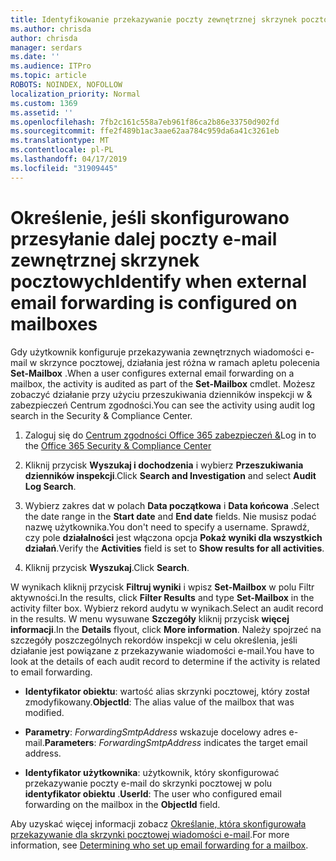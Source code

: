```yaml
---
title: Identyfikowanie przekazywanie poczty zewnętrznej skrzynek pocztowych w dziennikach inspekcji
ms.author: chrisda
author: chrisda
manager: serdars
ms.date: ''
ms.audience: ITPro
ms.topic: article
ROBOTS: NOINDEX, NOFOLLOW
localization_priority: Normal
ms.custom: 1369
ms.assetid: ''
ms.openlocfilehash: 7fb2c161c558a7eb961f86ca2b86e33750d902fd
ms.sourcegitcommit: ffe2f489b1ac3aae62aa784c959da6a41c3261eb
ms.translationtype: MT
ms.contentlocale: pl-PL
ms.lasthandoff: 04/17/2019
ms.locfileid: "31909445"
---
```

# <a name="identify-when-external-email-forwarding-is-configured-on-mailboxes"></a><span data-ttu-id="21346-102">Określenie, jeśli skonfigurowano przesyłanie dalej poczty e-mail zewnętrznej skrzynek pocztowych</span><span class="sxs-lookup"><span data-stu-id="21346-102">Identify when external email forwarding is configured on mailboxes</span></span>

<span data-ttu-id="21346-103">Gdy użytkownik konfiguruje przekazywania zewnętrznych wiadomości e-mail w skrzynce pocztowej, działania jest różna w ramach apletu polecenia **Set-Mailbox** .</span><span class="sxs-lookup"><span data-stu-id="21346-103">When a user configures external email forwarding on a mailbox, the activity is audited as part of the **Set-Mailbox** cmdlet.</span></span> <span data-ttu-id="21346-104">Możesz zobaczyć działanie przy użyciu przeszukiwania dzienników inspekcji w & zabezpieczeń Centrum zgodności.</span><span class="sxs-lookup"><span data-stu-id="21346-104">You can see the activity using audit log search in the Security & Compliance Center.</span></span>

1. <span data-ttu-id="21346-105">Zaloguj się do [Centrum zgodności Office 365 zabezpieczeń &](https://protection.office.com/)</span><span class="sxs-lookup"><span data-stu-id="21346-105">Log in to the [Office 365 Security & Compliance Center](https://protection.office.com/)</span></span>

2. <span data-ttu-id="21346-106">Kliknij przycisk **Wyszukaj i dochodzenia** i wybierz **Przeszukiwania dzienników inspekcji**.</span><span class="sxs-lookup"><span data-stu-id="21346-106">Click **Search and Investigation** and select **Audit Log Search**.</span></span>

3. <span data-ttu-id="21346-107">Wybierz zakres dat w polach **Data początkowa** i **Data końcowa** .</span><span class="sxs-lookup"><span data-stu-id="21346-107">Select the date range in the **Start date** and **End date** fields.</span></span> <span data-ttu-id="21346-108">Nie musisz podać nazwę użytkownika.</span><span class="sxs-lookup"><span data-stu-id="21346-108">You don't need to specify a username.</span></span> <span data-ttu-id="21346-109">Sprawdź, czy pole **działalności** jest włączona opcja **Pokaż wyniki dla wszystkich działań**.</span><span class="sxs-lookup"><span data-stu-id="21346-109">Verify the **Activities** field is set to **Show results for all activities**.</span></span>

4. <span data-ttu-id="21346-110">Kliknij przycisk **Wyszukaj**.</span><span class="sxs-lookup"><span data-stu-id="21346-110">Click **Search**.</span></span>

<span data-ttu-id="21346-111">W wynikach kliknij przycisk **Filtruj wyniki** i wpisz **Set-Mailbox** w polu Filtr aktywności.</span><span class="sxs-lookup"><span data-stu-id="21346-111">In the results, click **Filter Results** and type **Set-Mailbox** in the activity filter box.</span></span> <span data-ttu-id="21346-112">Wybierz rekord audytu w wynikach.</span><span class="sxs-lookup"><span data-stu-id="21346-112">Select an audit record in the results.</span></span> <span data-ttu-id="21346-113">W menu wysuwane **Szczegóły** kliknij przycisk **więcej informacji**.</span><span class="sxs-lookup"><span data-stu-id="21346-113">In the **Details** flyout, click **More information**.</span></span> <span data-ttu-id="21346-114">Należy spojrzeć na szczegóły poszczególnych rekordów inspekcji w celu określenia, jeśli działanie jest powiązane z przekazywanie wiadomości e-mail.</span><span class="sxs-lookup"><span data-stu-id="21346-114">You have to look at the details of each audit record to determine if the activity is related to email forwarding.</span></span>

- <span data-ttu-id="21346-115">**Identyfikator obiektu**: wartość alias skrzynki pocztowej, który został zmodyfikowany.</span><span class="sxs-lookup"><span data-stu-id="21346-115">**ObjectId**: The alias value of the mailbox that was modified.</span></span>

- <span data-ttu-id="21346-116">**Parametry**: _ForwardingSmtpAddress_ wskazuje docelowy adres e-mail.</span><span class="sxs-lookup"><span data-stu-id="21346-116">**Parameters**: _ForwardingSmtpAddress_ indicates the target email address.</span></span>

- <span data-ttu-id="21346-117">**Identyfikator użytkownika**: użytkownik, który skonfigurować przekazywanie poczty e-mail do skrzynki pocztowej w polu **identyfikator obiektu** .</span><span class="sxs-lookup"><span data-stu-id="21346-117">**UserId**: The user who configured email forwarding on the mailbox in the **ObjectId** field.</span></span>

<span data-ttu-id="21346-118">Aby uzyskać więcej informacji zobacz [Określanie, która skonfigurowała przekazywanie dla skrzynki pocztowej wiadomości e-mail](https://docs.microsoft.com/office365/securitycompliance/auditing-troubleshooting-scenarios#determining-who-set-up-email-forwarding-for-a-mailbox).</span><span class="sxs-lookup"><span data-stu-id="21346-118">For more information, see [Determining who set up email forwarding for a mailbox](https://docs.microsoft.com/office365/securitycompliance/auditing-troubleshooting-scenarios#determining-who-set-up-email-forwarding-for-a-mailbox).</span></span>
